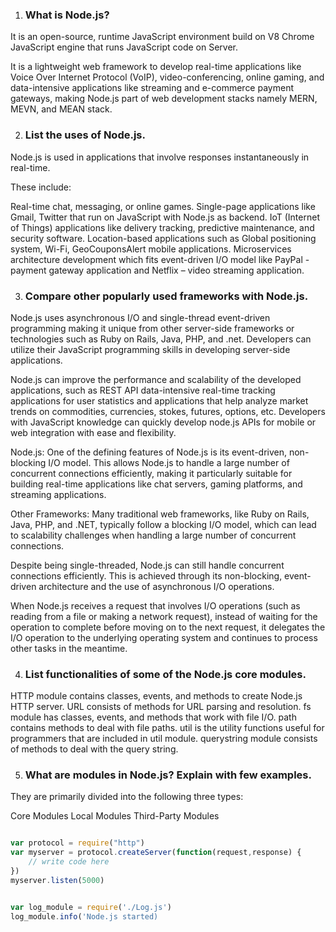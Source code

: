 1. ### What is Node.js?

It is an open-source, runtime JavaScript environment build on V8 Chrome JavaScript engine that runs JavaScript code on Server.

It is a lightweight web framework to develop real-time applications like Voice Over Internet Protocol (VoIP), video-conferencing, online gaming, and data-intensive applications like streaming and e-commerce payment gateways, making Node.js part of web development stacks namely MERN, MEVN, and MEAN stack.

2. ### List the uses of Node.js.

Node.js is used in applications that involve responses instantaneously in real-time.

These include:

Real-time chat, messaging, or online games.
Single-page applications like Gmail, Twitter that run on JavaScript with Node.js as backend.
IoT (Internet of Things) applications like delivery tracking, predictive maintenance, and security software.
Location-based applications such as Global positioning system, Wi-Fi, GeoCouponsAlert mobile applications.
Microservices architecture development which fits event-driven I/O model like PayPal -payment gateway application and Netflix – video streaming application.

3. ###  Compare other popularly used frameworks with Node.js.

Node.js uses asynchronous I/O and single-thread event-driven programming making it unique from other server-side frameworks or technologies such as Ruby on Rails, Java, PHP, and .net. Developers can utilize their JavaScript programming skills in developing server-side applications.

Node.js can improve the performance and scalability of the developed applications, such as REST API data-intensive real-time tracking applications for user statistics and applications that help analyze market trends on commodities, currencies, stokes, futures, options, etc. Developers with JavaScript knowledge can quickly develop node.js APIs for mobile or web integration with ease and flexibility.

Node.js: One of the defining features of Node.js is its event-driven, non-blocking I/O model. This allows Node.js to handle a large number of concurrent connections efficiently, making it particularly suitable for building real-time applications like chat servers, gaming platforms, and streaming applications.

Other Frameworks: Many traditional web frameworks, like Ruby on Rails, Java, PHP, and .NET, typically follow a blocking I/O model, which can lead to scalability challenges when handling a large number of concurrent connections.

Despite being single-threaded, Node.js can still handle concurrent connections efficiently. This is achieved through its non-blocking, event-driven architecture and the use of asynchronous I/O operations.

When Node.js receives a request that involves I/O operations (such as reading from a file or making a network request), instead of waiting for the operation to complete before moving on to the next request, it delegates the I/O operation to the underlying operating system and continues to process other tasks in the meantime.

4. ###  List functionalities of some of the Node.js core modules.

HTTP module contains classes, events, and methods to create Node.js HTTP server.
URL consists of methods for URL parsing and resolution.
fs module has classes, events, and methods that work with file I/O.
path contains methods to deal with file paths.
util is the utility functions useful for programmers that are included in util module.
querystring module consists of methods to deal with the query string.

5. ### What are modules in Node.js? Explain with few examples.

They are primarily divided into the following three types:

Core Modules
Local Modules
Third-Party Modules

```js

var protocol = require("http")
var myserver = protocol.createServer(function(request,response) {
    // write code here
})
myserver.listen(5000)

```

```js

var log_module = require('./Log.js')
log_module.info('Node.js started)

```

